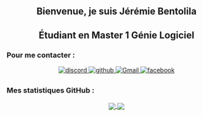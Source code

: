 <h2 align="center">Bienvenue, je suis Jérémie Bentolila</h2>

<h2 align="center">Étudiant en Master 1 Génie Logiciel</h2>

<h3> Pour me contacter :</h3>
<div align="center">
<a href="https://discord.com/users/594621195031150643" target="_blank">
<img src=https://img.shields.io/badge/Discord-5865F2?style=for-the-badge&logo=discord&logoColor=white alt=discord style="margin-bottom: 5px;" />
</a>

<a href="https://github.com/Lanmark1" target="_blank">
<img src=https://img.shields.io/badge/github-%2324292e.svg?&style=for-the-badge&logo=github&logoColor=white alt=github style="margin-bottom: 5px;" />
</a>

<a href="mailto:jeremie.bentolila@gmail.com" target="_blank">
<img src=https://img.shields.io/badge/gmail-ff0000.svg?&style=for-the-badge&logo=gmail&logoColor=white alt=Gmail style="margin-bottom: 5px;" />
</a>

<a href="https://www.facebook.com/jerem.bento/" target="_blank">
<img src=https://img.shields.io/badge/facebook-4267F2.svg?&style=for-the-badge&logo=facebook&logoColor=white alt=facebook style="margin-bottom: 5px;" />
</a>
</div>

<h3>Mes statistiques GitHub :</h3>
<div align="center">
  <a href="https://github-readme-stats.vercel.app/api?username=Lanmark1&hide=contribs,issues&show_icons=true&count_private=true">
    <img align="center" src="https://github-readme-stats.vercel.app/api?username=Lanmark1&hide=contribs,issues&show_icons=true&count_private=true" />
  </a>
  <a href="https://github-readme-stats.vercel.app/api/top-langs/?username=anuraghazra&layout=compact&hide=Jupyter%20Notebook">
    <img align="center" src="https://github-readme-stats.vercel.app/api/top-langs/?username=Lanmark1&layout=compact&hide=Jupyter%20Notebook" />
  </a>
</div>

<!--div style="text-align: center;"-->
  <!--[![Top Langs](https://github-readme-stats.vercel.app/api/top-langs/?username=Lanmark1&layout=compact&count_private=true)](https://github-readme-stats.vercel.app/api/top-langs/?username=Lanmark1&layout=compact&count_private=true) [![Lanmark1's GitHub stats](https://github-readme-stats.vercel.app/api?username=Lanmark1&hide=contribs,issues&show_icons=true&count_private=true)](https://github-readme-stats.vercel.app/api?username=Lanmark1&hide=contribs,prs,issues&show_icons=true&count_private=true) -->
<!--/div-->
 

<!--
Here are some ideas to get you started:

- 🔭 I’m currently working on ...
- 🌱 I’m currently learning ...
- 👯 I’m looking to collaborate on ...
- 🤔 I’m looking for help with ...
- 📫 How to reach me: ...
- ⚡ Fun fact: ...
-->
